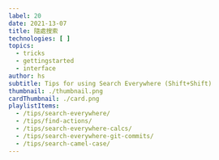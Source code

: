 ```yaml
---
label: 20
date: 2021-13-07
title: 隨處搜索
technologies: [ ]
topics:
  - tricks
  - gettingstarted
  - interface
author: hs
subtitle: Tips for using Search Everywhere (Shift+Shift)
thumbnail: ./thumbnail.png
cardThumbnail: ./card.png
playlistItems:
  - /tips/search-everywhere/
  - /tips/find-actions/
  - /tips/search-everywhere-calcs/
  - /tips/search-everywhere-git-commits/
  - /tips/search-camel-case/
---
```


